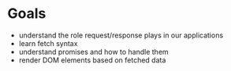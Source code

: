 # Goals
- understand the role request/response plays in our applications
- learn fetch syntax
- understand promises and how to handle them
- render DOM elements based on fetched data


